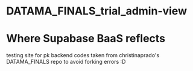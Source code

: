 # DATAMA_FINALS_trial_admin-view 
# Where Supabase BaaS reflects
testing site for pk backend
codes taken from christinaprado's DATAMA_FINALS repo
to avoid forking errors :D
